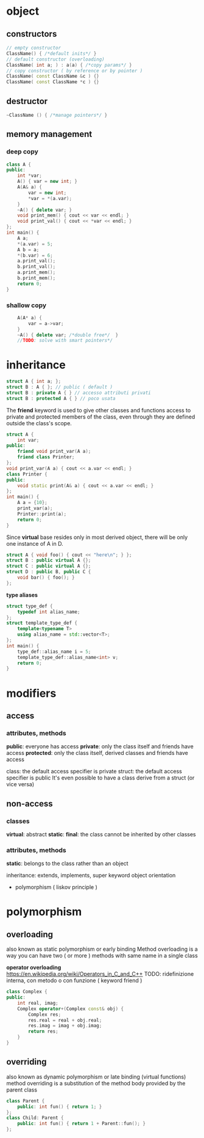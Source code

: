 # object
## constructors

```cpp
// empty constructor
ClassName() { /*default inits*/ }
// default constructor (overloading)
ClassName( int a; ) : a(a) { /*copy params*/ }
// copy constructor ( by reference or by pointer )
ClassName( const ClassName &c ) {}
ClassName( const ClassName *c ) {}
```
## destructor
```cpp
~ClassName () { /*manage pointers*/ }
```
## memory management
### deep copy
```cpp
class A {
public:
	int *var;
	A() { var = new int; }
	A(A& a) {
		var = new int;
		*var = *(a.var);
	}
	~A() { delete var; }
	void print_mem() { cout << var << endl; }
	void print_val() { cout << *var << endl; }
};
int main() {
	A a;
	*(a.var) = 5;
	A b = a;
	*(b.var) = 6;
	a.print_val();
	b.print_val();
	a.print_mem();
	b.print_mem();
	return 0;
}
```
### shallow copy
```cpp
	A(A* a) {
		var = a->var;
	}
	~A() { delete var; /*double free*/  }
	//TODO: solve with smart pointers*/
```
# inheritance
```cpp
struct A { int a; };
struct B : A { }; // public ( default )
struct B : private A { } // accesso attributi privati
struct B : protected A { } // poco usata
```

The **friend** keyword is used to give other classes and functions access to private and protected members of the class, even through they are defined outside the class's scope.
```cpp
struct A {
	int var;
public:
	friend void print_var(A a);
	friend class Printer;
};
void print_var(A a) { cout << a.var << endl; }
class Printer {
public:
	void static print(A& a) { cout << a.var << endl; }
};
int main() {
	A a = {10};
	print_var(a);
	Printer::print(a);
	return 0;
}
```

Since **virtual** base resides only in most derived object, there will be only one instance of A in D.
```cpp
struct A { void foo() { cout << "here\n"; } };
struct B : public virtual A {};
struct C : public virtual A {};
struct D : public B, public C {
	void bar() { foo(); }
};
```

**type aliases**
```cpp
struct type_def {
	typedef int alias_name;
};
struct template_type_def {
	template<typename T>
	using alias_name = std::vector<T>;
};
int main() {
	type_def::alias_name i = 5;
	template_type_def::alias_name<int> v;
	return 0;
}
```

# modifiers
## access

### attributes, methods
**public**: everyone has access
**private**: only the class itself and friends have access
**protected**: only the class itself, derived classes and friends have access

class: the default access specifier is private
struct: the default access specifier is public
It's even possible to have a class derive from a struct (or vice versa)
## non-access
### classes
**virtual**: abstract
**static**: 
**final**: the class cannot be inherited by other classes
### attributes, methods
**static**:  belongs to the class rather than an object

inheritance: extends, implements, super keyword
object orientation
- polymorphism ( liskov principle )
# polymorphism
## overloading
also known as static polymorphism or early binding
Method overloading is a way you can have two ( or more ) methods with same name in a single class

**operator overloading**
https://en.wikipedia.org/wiki/Operators_in_C_and_C++
TODO: ridefinizione interna, con metodo o con funzione ( keyword friend )
```cpp
class Complex {
public:
    int real, imag;
    Complex operator+(Complex const& obj) {
        Complex res;
        res.real = real + obj.real;
        res.imag = imag + obj.imag;
        return res;
    }
}
```
## overriding
also known as dynamic polymorphism or late binding (virtual functions)
method overriding is a substitution of the method body provided by the parent class

```cpp
class Parent {
	public: int fun() { return 1; }
};
class Child: Parent {
	public: int fun() { return 1 + Parent::fun(); }
};
```
